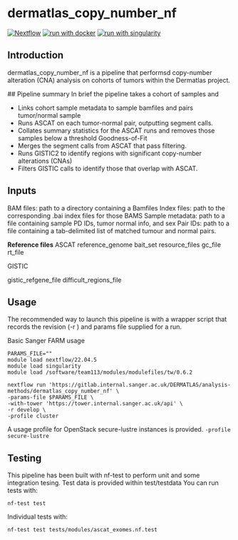 # dermatlas_copy_number_nf

[![Nextflow](https://img.shields.io/badge/nextflow%20DSL2-%E2%89%A521.10.6-23aa62.svg?labelColor=000000)](https://www.nextflow.io/)
[![run with docker](https://img.shields.io/badge/run%20with-docker-0db7ed?labelColor=000000&logo=docker)](https://www.docker.com/)
[![run with singularity](https://img.shields.io/badge/run%20with-singularity-1d355c.svg?labelColor=000000)](https://sylabs.io/docs/)

## Introduction

dermatlas_copy_number_nf is a pipeline that performsd copy-number alteration (CNA) analysis on cohorts of tumors within the Dermatlas project. 

## Pipeline summary
In brief the pipeline takes a cohort of samples and
- Links cohort sample metadata to sample bamfiles and pairs tumor/normal sample
- Runs ASCAT on each tumor-normal pair, outputting segment calls. 
- Collates summary statistics for the ASCAT runs and removes those samples below a threshold Goodness-of-Fit
- Merges the segment calls from ASCAT that pass filtering.
- Runs GISTIC2 to identify regions with significant copy-number alterations (CNAs)
- Filters GISTIC calls to identify those that overlap with ASCAT.

## Inputs 

BAM files: path to a directory containing a Bamfiles 
Index files: path to the corresponding .bai index files for those BAMS 
Sample metadata: path to a file containing sample PD IDs, tumor normal info, and sex
Pair IDs: path to a file containing a tab-delimited list of matched tumour and normal pairs.

**Reference files**
ASCAT 
reference_genome
bait_set
resource_files
gc_file
rt_file

GISTIC

gistic_refgene_file
difficult_regions_file

## Usage 
The recommended way to launch this pipeline is with a wrapper script that records the revision (-r ) and params file supplied for a run. 

Basic Sanger FARM usage
```
PARAMS_FILE=""
module load nextflow/22.04.5
module load singularity
module load /software/team113/modules/modulefiles/tw/0.6.2

nextflow run 'https://gitlab.internal.sanger.ac.uk/DERMATLAS/analysis-methods/dermatlas_copy_number_nf' \
-params-file $PARAMS_FILE \
-with-tower 'https://tower.internal.sanger.ac.uk/api' \
-r develop \
-profile cluster
```

A usage profile for OpenStack secure-lustre instances is provided. 
`-profile secure-lustre`

## Testing
This pipeline has been built with nf-test to perform unit and some integration tesing. 
Test data is provided within test/testdata You can run tests with:
```
nf-test test 
```
Individual tests with:
```
nf-test test tests/modules/ascat_exomes.nf.test
```